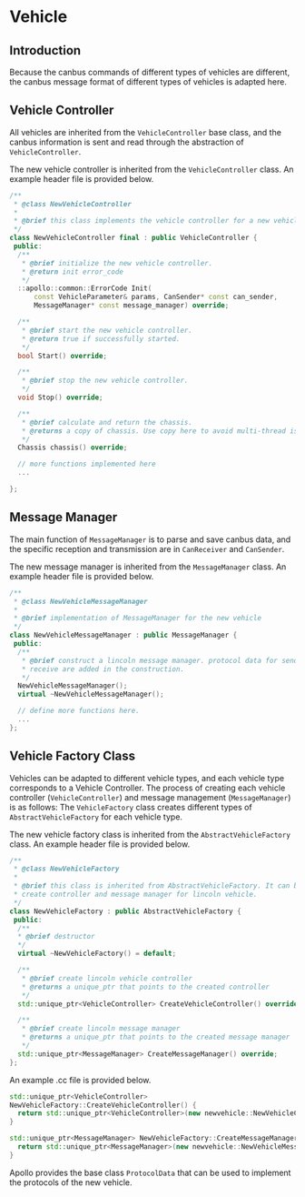 # Vehicle

## Introduction
Because the canbus commands of different types of vehicles are different, the canbus message format of different types of vehicles is adapted here.

## Vehicle Controller
All vehicles are inherited from the `VehicleController` base class, and the canbus information is sent and read through the abstraction of `VehicleController`.

The new vehicle controller is inherited from the  `VehicleController` class. An example header file is provided below.
```cpp
/**
 * @class NewVehicleController
 *
 * @brief this class implements the vehicle controller for a new vehicle.
 */
class NewVehicleController final : public VehicleController {
 public:
  /**
   * @brief initialize the new vehicle controller.
   * @return init error_code
   */
  ::apollo::common::ErrorCode Init(
      const VehicleParameter& params, CanSender* const can_sender,
      MessageManager* const message_manager) override;

  /**
   * @brief start the new vehicle controller.
   * @return true if successfully started.
   */
  bool Start() override;

  /**
   * @brief stop the new vehicle controller.
   */
  void Stop() override;

  /**
   * @brief calculate and return the chassis.
   * @returns a copy of chassis. Use copy here to avoid multi-thread issues.
   */
  Chassis chassis() override;

  // more functions implemented here
  ...

};
```
## Message Manager
The main function of `MessageManager` is to parse and save canbus data, and the specific reception and transmission are in `CanReceiver` and `CanSender`.

The new message manager is inherited from the `MessageManager` class. An example header file is provided below.
```cpp
/**
 * @class NewVehicleMessageManager
 *
 * @brief implementation of MessageManager for the new vehicle
 */
class NewVehicleMessageManager : public MessageManager {
 public:
  /**
   * @brief construct a lincoln message manager. protocol data for send and
   * receive are added in the construction.
   */
  NewVehicleMessageManager();
  virtual ~NewVehicleMessageManager();

  // define more functions here.
  ...
};
```

## Vehicle Factory Class
Vehicles can be adapted to different vehicle types, and each vehicle type corresponds to a Vehicle Controller. The process of creating each vehicle controller (`VehicleController`) and message management (`MessageManager`) is as follows: The `VehicleFactory` class creates different types of `AbstractVehicleFactory` for each vehicle type.

The new vehicle factory class is inherited from the `AbstractVehicleFactory` class.  An example header file is provided below.
```cpp
/**
 * @class NewVehicleFactory
 *
 * @brief this class is inherited from AbstractVehicleFactory. It can be used to
 * create controller and message manager for lincoln vehicle.
 */
class NewVehicleFactory : public AbstractVehicleFactory {
 public:
  /**
  * @brief destructor
  */
  virtual ~NewVehicleFactory() = default;

  /**
   * @brief create lincoln vehicle controller
   * @returns a unique_ptr that points to the created controller
   */
  std::unique_ptr<VehicleController> CreateVehicleController() override;

  /**
   * @brief create lincoln message manager
   * @returns a unique_ptr that points to the created message manager
   */
  std::unique_ptr<MessageManager> CreateMessageManager() override;
};
```
An example .cc file is provided below.
```cpp
std::unique_ptr<VehicleController>
NewVehicleFactory::CreateVehicleController() {
  return std::unique_ptr<VehicleController>(new newvehicle::NewVehicleController());
}

std::unique_ptr<MessageManager> NewVehicleFactory::CreateMessageManager() {
  return std::unique_ptr<MessageManager>(new newvehicle::NewVehicleMessageManager());
}
```

Apollo provides the base class `ProtocolData` that can be used to implement the protocols of the new vehicle.
